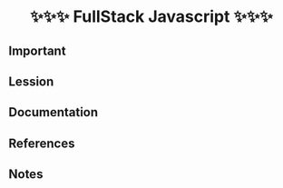 # <p align="center">✨✨✨ FullStack Javascript ✨✨✨</p>

## Important


## Lession


## Documentation


## References


## Notes

